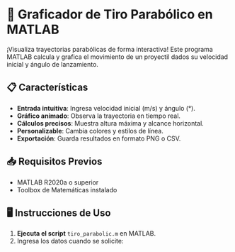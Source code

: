 # 🚀 Graficador de Tiro Parabólico en MATLAB

¡Visualiza trayectorias parabólicas de forma interactiva! Este programa MATLAB calcula y grafica el movimiento de un proyectil dados su velocidad inicial y ángulo de lanzamiento.

## 📋 Características
- **Entrada intuitiva**: Ingresa velocidad inicial (m/s) y ángulo (°).
- **Gráfico animado**: Observa la trayectoria en tiempo real.
- **Cálculos precisos**: Muestra altura máxima y alcance horizontal.
- **Personalizable**: Cambia colores y estilos de línea.
- **Exportación**: Guarda resultados en formato PNG o CSV.

## 📥 Requisitos Previos
- MATLAB R2020a o superior
- Toolbox de Matemáticas instalado

## 🖥️ Instrucciones de Uso
1. **Ejecuta el script** `tiro_parabolic.m` en MATLAB.
2. Ingresa los datos cuando se solicite: